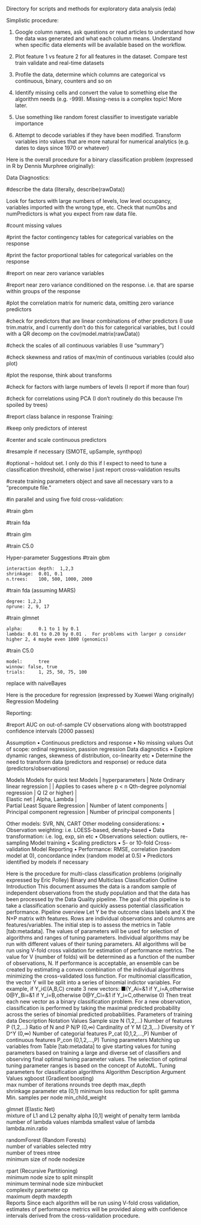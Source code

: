 Directory for scripts and methods for exploratory data analysis (eda)

Simplistic procedure:
1. Google column names, ask questions or read articles to understand how the data was generated and what each column means.  Understand when specific data elements will be available based on the workflow.

2. Plot feature 1 vs feature 2 for all features in the dataset.  Compare test train validate and real-time datasets

3. Profile the data, determine which columns are categorical vs continuous, binary, counters and so on

4. Identify missing cells and convert the value to something else the algorithm needs (e.g. -999). Missing-ness is a complex topic!  More later.

5.  Use something like random forest classifier to investigate variable importance

6. Attempt to decode variables if they have been modified.  Transform variables into values that are more natural for numerical analytics (e.g. dates to days since 1970 or whatever)


Here is the overall procedure for a binary classification problem (expressed in R by Dennis Murphree originally):

Data Diagnostics:

#describe the data (literally, describe(rawData))

Look for factors with large numbers of levels, low level occupancy, variables imported with the wrong type, etc.  Check that numObs and numPredictors is what you expect from raw data file.

#count missing values

#print the factor contingency tables for categorical variables on the response

#print the factor proportional tables for categorical variables on the response

#report on near zero variance variables

#report near zero variance conditioned on the response. i.e. that are sparse within groups of the response

#plot the correlation matrix for numeric data, omitting zero variance predictors

#check for predictors that are linear combinations of other predictors (I use trim.matrix, and I currently don’t do this for categorical variables, but I could with a QR decomp on the cov(model.matrix(rawData))

#check the scales of all continuous variables (I use “summary”)

#check skewness and ratios of max/min of continuous variables (could also plot)

#plot the response, think about transforms

#check for factors with large numbers of levels (I report if more than four)

#check for correlations using PCA (I don’t routinely do this because I’m spoiled by trees)

#report class balance in response
Training:

#keep only predictors of interest

#center and scale continuous predictors

#resample if necessary (SMOTE, upSample, synthpop)

#optional – holdout set.  I only do this if I expect to need to tune a classification threshold, otherwise I just report cross-validation results

#create training parameters object and save all necessary vars to a “precompute file.”

#in parallel and using five fold cross-validation:

#train gbm

#train fda

#train glm

#train C5.0

Hyper-parameter Suggestions
#train gbm

	interaction depth:	1,2,3
	shrinkage:	0.01, 0.1
	n.trees:	100, 500, 1000, 2000

#train fda (assuming MARS)

	degree:	1,2,3	
	nprune:	2, 9, 17

#train glmnet

	alpha:		0.1 to 1 by 0.1
	lambda:	0.01 to 0.20 by 0.01 .  For problems with larger p consider higher 2, 4 maybe even 1000 (genomics)

#train C5.0

	model:		tree
	winnow:	false, true
	trials:		1, 25, 50, 75, 100


replace with naiveBayes


Here is the procedure for regression (expressed by Xuewei Wang originally)
Regression Modeling

Reporting:

#report AUC on out-of-sample CV observations along with bootstrapped confidence intervals (2000 passes)

Assumption 
•	Continuous predictors and response
•	No missing values
Out of scope: ordinal regression, passion regression
Data diagnostics
•	Explore dynamic ranges, skewness of distribution, co-linearity etc
•	Determine the need to transform data (predictors and response) or reduce data (predictors/observations)

Models
Models for quick test
Models                            |  hyperparameters    	       | Note
Ordinary linear regression        |	                               | Applies to cases where p < n
Qth-degree polynomial regression  |  Q (2 or higher)               |	
Elastic net	                      | Alpha, Lambda                  |	
Partial Least Square Regression   |	Number of latent components    |	
Principal component regression	  | Number of principal components |	

Other models: SVR, NN, CART
Other modeling considerations:
•	Observation weighting:  i.e. LOESS-based, density-based
•	Data transformation: i.e.  log, exp, sin etc
•	Observations selection: outliers, re-sampling 
Model training
•	Scaling predictors
•	5- or 10-fold Cross-validation
Model Reporting
•	Performance: RMSE, correlation (random model at 0), concordance index (random model at 0.5)
•	Predictors identified by models if necessary



Here is the procedure for multi-class classification problems (originally expressed by Eric Polley)
Binary and Multiclass Classification Outline
Introduction
This document assumes the data is a random sample of independent observations from the study population and that the data has been processed by the Data Quality pipeline. The goal of this pipeline is to take a classification scenario and quickly assess potential classification performance.
Pipeline overview
Let Y be the outcome class labels and X the N×P matrix with features. Rows are individual observations and columns are features/variables. The initial step is to assess the metrics in Table [tab:metadata]. The values of parameters will be used for selection of algorithms and ranges of tuning parameters. Individual algorithms may be run with different values of their tuning parameters. All algorithms will be run using V-fold cross validation for estimation of performance metrics. The value for V (number of folds) will be determined as a function of the number of observations, N. If performance is acceptable, an ensemble can be created by estimating a convex combination of the individual algorithms minimizing the cross-validated loss function.
For multinomial classification, the vector Y will be split into a series of binomial indictor variables. For example, if Y_i∈(A,B,C) create 3 new vectors:
■(Y_Ai=&1 if Y_i=A,otherwise 0@Y_Bi=&1 if Y_i=B,otherwise 0@Y_Ci=&1 if Y_i=C,otherwise 0)
Then treat each new vector as a binary classification problem. For a new observation, classification is performed by taking the maximal predicted probability across the series of binomial predicted probabilities.
Parameters of training data
Description	Notation	Values
Sample size	N	(1,2,…)
Number of features	P	(1,2,…)
Ratio of N and P	N/P	(0,∞)
Cardinality of Y	M	(2,3,…)
Diversity of Y	D^Y	(0,∞)
Number of categorial features	P_cat	(0,1,2,…,P)
Number of continuous features	P_con	(0,1,2,…,P)
Tuning parameters
Matching up variables from Table [tab:metadata] to give starting values for tuning parameters based on training a large and diverse set of classifiers and observing final optimal tuning parameter values. The selection of optimal tuning parameter ranges is based on the concept of AutoML.
Tuning parameters for classification algorithms
Algorithm	Description	Argument	Values
xgboost (Gradient boosting)			
	max number of iterations	nrounds	
	tree depth	max_depth	
	shrinkage parameter	eta	(0,1)
	minimum loss reduction for split	gamma	
	Min. samples per node	min_child_weight	
			
glmnet (Elastic Net)			
	mixture of L1 and L2 penalty	alpha	[0,1]
	weight of penalty term	lambda	
	number of lambda values	nlambda	
	smallest value of lambda	lambda.min.ratio	
			
randomForest (Random Forests)			
	number of variables selected	mtry	
	number of trees	ntree	
	minimum size of node	nodesize	
			
rpart (Recursive Partitioning)			
	minimum node size to split	minsplit	
	minimum terminal node size	minbucket	
	complexity parameter	cp	
	maximum depth	maxdepth	
Reports
Since each algorithm will be run using V-fold cross validation, estimates of performance metrics will be provided along with confidence intervals derived from the cross-validation procedure.

